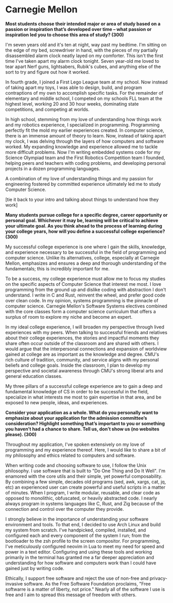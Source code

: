 # Carnegie Mellon

**Most students choose their intended major or area of study based on a passion
or inspiration that’s developed over time – what passion or inspiration led you
to choose this area of study? (300)**

I'm seven years old and it's ten at night, way past my bedtime. I'm sitting on
the edge of my bed, screwdriver in hand, with the pieces of my partially
disassembled alarm clock neatly layed on my comforter. This isn't the first
time I've taken apart my alarm clock tonight. Seven year-old me loved to tear
apart Nerf guns, lightsabers, Rubik's cubes, and anything else of the sort to
try and figure out how it worked.

In fourth grade, I joined a First Lego League team at my school. Now instead of
taking apart my toys, I was able to design, build, and program contraptions of
my own to accomplish specific tasks. For the remainder of elementary and middle
school, I competed on my schools FLL team at the highest level, working 20 and
30 hour weeks, dominating state competitions, and competing at worlds.

In high school, stemming from my love of understanding how things work and my
robotics experience, I specialized in programming. Programming perfectly fit
the mold my earlier experiences created. In computer science, there is an
immense amount of theory to learn. Now, instead of taking apart my clock, I was
delving through the layers of how computers and software worked. My expanding
knowledge and experience allowed me to tackle more difficult problems. Now I'm
writing embedded systems code for my Science Olympiad team and the First
Robotics Competition team I founded, helping peers and teachers with coding
problems, and developing personal projects in a dozen programming languages.

A combination of my love of understanding things and my passion for engineering
fostered by committed experience ultimately led me to study Computer Science.

[tie it back to your intro and talking about things to understand how they work]
 
**Many students pursue college for a specific degree, career opportunity or
personal goal. Whichever it may be, learning will be critical to achieve your
ultimate goal. As you think ahead to the process of learning during your
college years, how will you define a successful college experience? (300)**

My successful college experience is one where I gain the skills, knowledge, and
experience necessary to be successful in the field of programming and computer
science. Unlike its alternatives, college, especially at Carnegie Mellon,
emphasizes and ensures a deep and thorough understanding of the fundamentals;
this is incredibly important for me.

To be a success, my college experience must allow me to focus my studies on the
specific aspects of Computer Science that interest me most. I love programming
from the ground up and dislike coding with abstraction I don't understand. I
write in C and Rust, reinvent the wheel, and prefer good code over clean code.
In my opinion, systems programming is the pinnacle of computer science.
Carnegie Mellon's Software Systems electives combined with the core classes
form a computer science curriculum that offers a surplus of room to explore my
niche and become an expert.

In my ideal college experience, I will broaden my perspective through lived
experiences with my peers. When talking to successful friends and relatives
about their college experiences, the stories and impactful moments they share
often occur outside of the classroom and are shared with others. I would argue
that the interpersonal connections and expansion of worldview gained at college
are as important as the knowledge and degree. CMU's rich culture of tradition,
community, and service aligns with my personal beliefs and college goals.
Inside the classroom, I plan to develop my perspective and societal awareness
through CMU's strong liberal arts and general education classes.

My three pillars of a successful college experience are to gain a deep and
fundamental knowledge of CS in order to be successful in the field, specialize
in what interests me most to gain expertise in that area, and be exposed to new
people, ideas, and experiences.

**Consider your application as a whole. What do you personally want to
emphasize about your application for the admission committee’s consideration?
Highlight something that’s important to you or something you haven’t had a
chance to share. Tell us, don’t show us (no websites please). (300)**

Throughout my application, I've spoken extensively on my love of programming
and my experience thereof. Here, I would like to share a bit of my philosophy
and ethics related to computers and software.

When writing code and choosing software to use, I follow the Unix philosophy. I
use software that is built to "Do One Thing and Do It Well". I'm enamored with
the core utils and their simple, yet powerful composability. By combining a few
simple, decades old programs (sed, awk, xargs, cat, jq, etc) an experienced
user can create powerful and useful scripts in a matter of minutes. When I
program, I write modular, reusable, and clear code as opposed to monolithic,
obfuscated, or heavily abstracted code. I nearly always program in systems
languages like C, Rust, and Zig because of the connection and control over the
computer they provide.

I strongly believe in the importance of understanding your software environment
and tools. To that end, I decided to use Arch Linux and build my system from
scratch. I've handpicked, compiled, installed, and configured each and every
component of the system I run; from the bootloader to the zsh profile to the
screen compositor. For programming, I've meticulously configured neovim in Lua
to meet my need for speed and power in a text editor. Configuring and using
these tools and working primarily in the terminal has granted me a far deeper
appreciation and understanding for how software and computers work than I could
have gained just by writing code.

Ethically, I support free software and reject the use of non-free and
privacy-invasive software. As the Free Software Foundation proclaims, "Free
softwarre is a matter of liberty, not price." Nearly all of the software I use
is free and I aim to spread this message of freedom with others.
